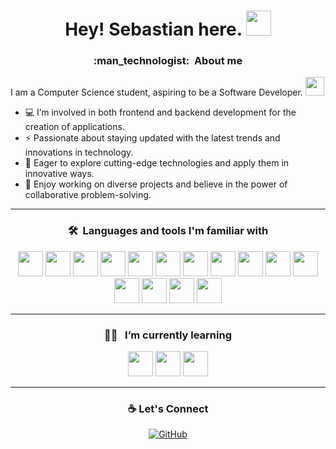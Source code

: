 
<p align="center">
</p>

<h1 align="center">Hey! Sebastian here. <img src="https://media.giphy.com/media/hvRJCLFzcasrR4ia7z/giphy.gif" width="40"></h1>

<h3 align="center">:man_technologist: &nbsp;About me</h3>

I am a Computer Science student, aspiring to be a Software Developer. <img src="https://media.giphy.com/media/WUlplcMpOCEmTGBtBW/giphy.gif" width="30">

- 💻 I’m involved in both frontend and backend development for the creation of  applications.
- ⚡ Passionate about staying updated with the latest trends and innovations in technology.
- 🚀 Eager to explore cutting-edge technologies and apply them in innovative ways.
- 👥  Enjoy working on diverse projects and believe in the power of collaborative problem-solving.

---

<h3 align="center"> 🛠 &nbsp;Languages and tools I'm familiar with</h3>
<p align="center">
<img src="https://cdn.jsdelivr.net/gh/devicons/devicon@latest/icons/javascript/javascript-original.svg" width="40" height="40"/>
<img src="https://cdn.jsdelivr.net/gh/devicons/devicon@latest/icons/typescript/typescript-original.svg" width="40" height="40"/>
<img src="https://cdn.jsdelivr.net/gh/devicons/devicon@latest/icons/css3/css3-original.svg" width="40" height="40"/>
<img src="https://cdn.jsdelivr.net/gh/devicons/devicon@latest/icons/html5/html5-original.svg" width="40" height="40"/>
<img src="https://cdn.jsdelivr.net/gh/devicons/devicon@latest/icons/react/react-original.svg" width="40" height="40"/>
<img src="https://cdn.jsdelivr.net/gh/devicons/devicon@latest/icons/angular/angular-original.svg" width="40" height="40"/>
<img src="https://cdn.jsdelivr.net/gh/devicons/devicon@latest/icons/express/express-original.svg" width="40" height="40"/>
<img src="https://cdn.jsdelivr.net/gh/devicons/devicon@latest/icons/java/java-original.svg" width="40" height="40"/>
<img src="https://cdn.jsdelivr.net/gh/devicons/devicon@latest/icons/spring/spring-original.svg" width="40" height="40"/>
<img src="https://cdn.jsdelivr.net/gh/devicons/devicon@latest/icons/python/python-original.svg" width="40" height="40"/>
<img src="https://cdn.jsdelivr.net/gh/devicons/devicon@latest/icons/docker/docker-original.svg" width="40" height="40"/>
<img src="https://cdn.jsdelivr.net/gh/devicons/devicon@latest/icons/mongodb/mongodb-original.svg" width="40" height="40"/>
<img src="https://cdn.jsdelivr.net/gh/devicons/devicon@latest/icons/postgresql/postgresql-original.svg" width="40" height="40"/>
<img src="https://cdn.jsdelivr.net/gh/devicons/devicon@latest/icons/git/git-original.svg" width="40" height="40"/>
<img src="https://cdn.jsdelivr.net/gh/devicons/devicon@latest/icons/linux/linux-original.svg" width="40" height="40"/>
</p>

---

<h3 align="center"> 👨‍💻 &nbsp; I’m currently learning</h3>
<p align="center"> 
<img src="https://cdn.jsdelivr.net/gh/devicons/devicon@latest/icons/go/go-original-wordmark.svg" width="40" height="40"/>
<img src="https://cdn.jsdelivr.net/gh/devicons/devicon@latest/icons/flutter/flutter-original.svg" width="40" height="40"/>
<img src="https://cdn.jsdelivr.net/gh/devicons/devicon@latest/icons/nextjs/nextjs-original.svg" width="40" height="40"/>
</p>

---


<h3 align="center">☕ Let's Connect </h3>
<p align="center"> 
  	<a href="https://www.linkedin.com/in/spiaskowy"><img src="https://img.shields.io/badge/-spiaskowy-blue?style=flat&logo=Linkedin&logoColor=white" alt="GitHub"/></a>
</p>

